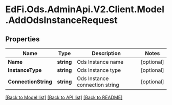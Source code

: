 # EdFi.Ods.AdminApi.V2.Client.Model.AddOdsInstanceRequest

## Properties

Name | Type | Description | Notes
------------ | ------------- | ------------- | -------------
**Name** | **string** | Ods Instance name | [optional] 
**InstanceType** | **string** | Ods Instance type | [optional] 
**ConnectionString** | **string** | Ods Instance connection string | [optional] 

[[Back to Model list]](../README.md#documentation-for-models) [[Back to API list]](../README.md#documentation-for-api-endpoints) [[Back to README]](../README.md)

